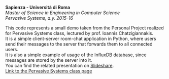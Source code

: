 **Sapienza - Università di Roma** <br/>
*Master of Science in Engineering in Computer Science* <br/>
*Pervasive Systems, a.y. 2015-16* <br/>

This code represents a small demo taken from the Personal Project realized for Pervasive Systems class, lectured by prof. Ioannis Chatzigiannakis.<br/>
It is a simple client-server room-chat application in Python, where users send their messages to the server that forwards them to all connected users.<br/>
It is also a simple example of usage of the InfluxDB database, since messages are stored by the server into it. <br/>
You can find the related presentation on [Slideshare](http://www.slideshare.net/RobertoGaudenzi1/introduction-to-influx-db). <br/>
[Link to the Pervasive Systems class page](http://ichatz.me/index.php/Site/PervasiveSystems2016)
